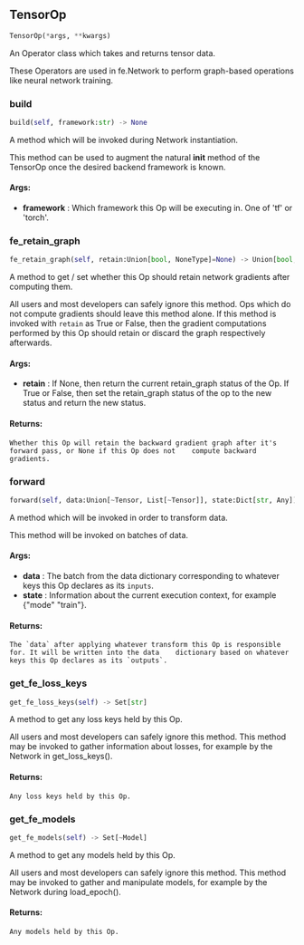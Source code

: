 ## TensorOp
```python
TensorOp(*args, **kwargs)
```
An Operator class which takes and returns tensor data.

These Operators are used in fe.Network to perform graph-based operations like neural network training.

### build
```python
build(self, framework:str) -> None
```
A method which will be invoked during Network instantiation.

This method can be used to augment the natural __init__ method of the TensorOp once the desired backend
framework is known.


#### Args:

* **framework** :  Which framework this Op will be executing in. One of 'tf' or 'torch'.

### fe_retain_graph
```python
fe_retain_graph(self, retain:Union[bool, NoneType]=None) -> Union[bool, NoneType]
```
A method to get / set whether this Op should retain network gradients after computing them.

All users and most developers can safely ignore this method. Ops which do not compute gradients should leave
this method alone. If this method is invoked with `retain` as True or False, then the gradient computations
performed by this Op should retain or discard the graph respectively afterwards.


#### Args:

* **retain** :  If None, then return the current retain_graph status of the Op. If True or False, then set the        retain_graph status of the op to the new status and return the new status.

#### Returns:
    Whether this Op will retain the backward gradient graph after it's forward pass, or None if this Op does not    compute backward gradients.

### forward
```python
forward(self, data:Union[~Tensor, List[~Tensor]], state:Dict[str, Any]) -> Union[~Tensor, List[~Tensor]]
```
A method which will be invoked in order to transform data.

This method will be invoked on batches of data.


#### Args:

* **data** :  The batch from the data dictionary corresponding to whatever keys this Op declares as its `inputs`.
* **state** :  Information about the current execution context, for example {"mode" "train"}.

#### Returns:
    The `data` after applying whatever transform this Op is responsible for. It will be written into the data    dictionary based on whatever keys this Op declares as its `outputs`.

### get_fe_loss_keys
```python
get_fe_loss_keys(self) -> Set[str]
```
A method to get any loss keys held by this Op.

All users and most developers can safely ignore this method. This method may be invoked to gather information
about losses, for example by the Network in get_loss_keys().


#### Returns:
    Any loss keys held by this Op.

### get_fe_models
```python
get_fe_models(self) -> Set[~Model]
```
A method to get any models held by this Op.

All users and most developers can safely ignore this method. This method may be invoked to gather and manipulate
models, for example by the Network during load_epoch().


#### Returns:
    Any models held by this Op.